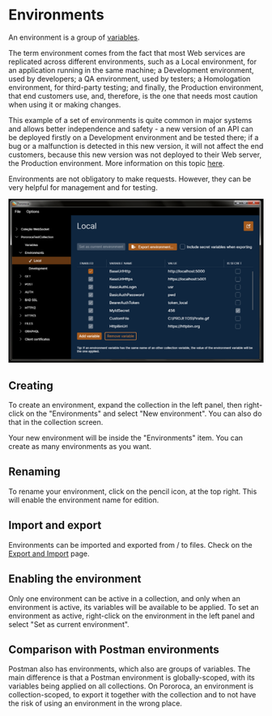 # Environments

An environment is a group of [variables](Variables.md).

The term environment comes from the fact that most Web services are replicated across different environments, such as a Local environment, for an application running in the same machine; a Development environment, used by developers; a QA environment, used by testers; a Homologation environment, for third-party testing; and finally, the Production environment, that end customers use, and, therefore, is the one that needs most caution when using it or making changes.

This example of a set of environments is quite common in major systems and allows better independence and safety - a new version of an API can be deployed firstly on a Development environment and be tested there; if a bug or a malfunction is detected in this new version, it will not affect the end customers, because this new version was not deployed to their Web server, the Production environment. More information on this topic [here](https://en.wikipedia.org/wiki/Deployment_environment).

Environments are not obligatory to make requests. However, they can be very helpful for management and for testing.

![EnvironmentScreen](./imgs/environment.png)

## Creating

To create an environment, expand the collection in the left panel, then right-click on the "Environments" and select "New environment". You can also do that in the collection screen.

Your new environment will be inside the "Environments" item. You can create as many environments as you want.

## Renaming

To rename your environment, click on the pencil icon, at the top right. This will enable the environment name for edition.

## Import and export

Environments can be imported and exported from / to files. Check on the [Export and Import](ExportAndImport.md) page.

## Enabling the environment

Only one environment can be active in a collection, and only when an environment is active, its variables will be available to be applied. To set an environment as active, right-click on the environment in the left panel and select "Set as current environment".

## Comparison with Postman environments

Postman also has environments, which also are groups of variables. The main difference is that a Postman environment is globally-scoped, with its variables being applied on all collections. On Pororoca, an environment is collection-scoped, to export it together with the collection and to not have the risk of using an environment in the wrong place.